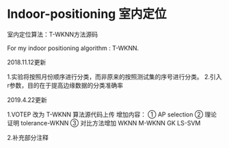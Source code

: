 # Indoor-positioning 室内定位

室内定位算法：T-WKNN方法源码

For my indoor positioning algorithm : T-WKNN.

2018.11.12更新

1.实验将按照月份顺序进行分类，而非原来的按照测试集的序号进行分类。
2.引入r参数，目的在于提高边缘数据的分类准确率 

2019.4.22更新

1.VOTEP 改为 T-WKNN 算法源代码上传 
增加内容：
① AP selection
② 理论证明 tolerance-WKNN
③ 对比方法增加 WKNN M-WKNN GK LS-SVM

2.补充部分注释
